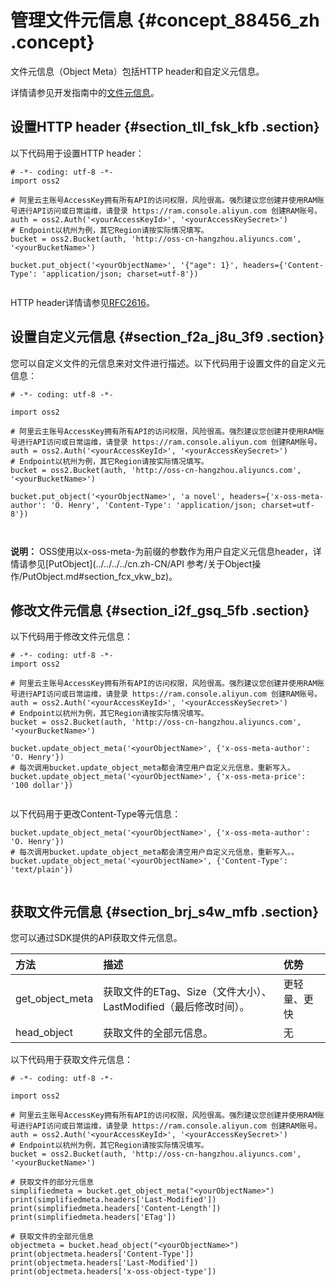 # 管理文件元信息 {#concept_88456_zh .concept}

文件元信息（Object Meta）包括HTTP header和自定义元信息。

详情请参见开发指南中的[文件元信息](../../../../cn.zh-CN/开发指南/管理文件/管理文件元信息.md#)。

## 设置HTTP header {#section_tll_fsk_kfb .section}

以下代码用于设置HTTP header：

``` {#codeblock_9wj_i2f_eso .language-python}
# -*- coding: utf-8 -*-
import oss2

# 阿里云主账号AccessKey拥有所有API的访问权限，风险很高。强烈建议您创建并使用RAM账号进行API访问或日常运维，请登录 https://ram.console.aliyun.com 创建RAM账号。
auth = oss2.Auth('<yourAccessKeyId>', '<yourAccessKeySecret>')
# Endpoint以杭州为例，其它Region请按实际情况填写。
bucket = oss2.Bucket(auth, 'http://oss-cn-hangzhou.aliyuncs.com', '<yourBucketName>')

bucket.put_object('<yourObjectName>', '{"age": 1}', headers={'Content-Type': 'application/json; charset=utf-8'})
			
```

HTTP header详情请参见[RFC2616](https://tools.ietf.org/html/rfc2616)。

## 设置自定义元信息 {#section_f2a_j8u_3f9 .section}

您可以自定义文件的元信息来对文件进行描述。以下代码用于设置文件的自定义元信息：

``` {#codeblock_75y_b14_rap .language-python}
# -*- coding: utf-8 -*-

import oss2

# 阿里云主账号AccessKey拥有所有API的访问权限，风险很高。强烈建议您创建并使用RAM账号进行API访问或日常运维，请登录 https://ram.console.aliyun.com 创建RAM账号。
auth = oss2.Auth('<yourAccessKeyId>', '<yourAccessKeySecret>')
# Endpoint以杭州为例，其它Region请按实际情况填写。
bucket = oss2.Bucket(auth, 'http://oss-cn-hangzhou.aliyuncs.com', '<yourBucketName>')

bucket.put_object('<yourObjectName>', 'a novel', headers={'x-oss-meta-author': 'O. Henry', 'Content-Type': 'application/json; charset=utf-8'})

			
```

**说明：** OSS使用以x-oss-meta-为前缀的参数作为用户自定义元信息header，详情请参见[PutObject](../../../../cn.zh-CN/API 参考/关于Object操作/PutObject.md#section_fcx_vkw_bz)。

## 修改文件元信息 {#section_i2f_gsq_5fb .section}

以下代码用于修改文件元信息：

``` {#codeblock_0i1_5oy_oin .language-python}
# -*- coding: utf-8 -*-
import oss2

# 阿里云主账号AccessKey拥有所有API的访问权限，风险很高。强烈建议您创建并使用RAM账号进行API访问或日常运维，请登录 https://ram.console.aliyun.com 创建RAM账号。
auth = oss2.Auth('<yourAccessKeyId>', '<yourAccessKeySecret>')
# Endpoint以杭州为例，其它Region请按实际情况填写。
bucket = oss2.Bucket(auth, 'http://oss-cn-hangzhou.aliyuncs.com', '<yourBucketName>')

bucket.update_object_meta('<yourObjectName>', {'x-oss-meta-author': 'O. Henry'})
# 每次调用bucket.update_object_meta都会清空用户自定义元信息，重新写入。
bucket.update_object_meta('<yourObjectName>', {'x-oss-meta-price': '100 dollar'})
			
```

以下代码用于更改Content-Type等元信息：

``` {#codeblock_edt_x2s_s18 .language-python}
bucket.update_object_meta('<yourObjectName>', {'x-oss-meta-author': 'O. Henry'})
# 每次调用bucket.update_object_meta都会清空用户自定义元信息，重新写入。。
bucket.update_object_meta('<yourObjectName>', {'Content-Type': 'text/plain'})
			
```

## 获取文件元信息 {#section_brj_s4w_mfb .section}

您可以通过SDK提供的API获取文件元信息。

|方法|描述|优势|
|:-|:-|:-|
| get\_object\_meta |获取文件的ETag、Size（文件大小）、 LastModified（最后修改时间）。|更轻量、更快|
| head\_object |获取文件的全部元信息。|无|

以下代码用于获取文件元信息：

``` {#codeblock_nkk_vxz_8km}
# -*- coding: utf-8 -*-

import oss2

# 阿里云主账号AccessKey拥有所有API的访问权限，风险很高。强烈建议您创建并使用RAM账号进行API访问或日常运维，请登录 https://ram.console.aliyun.com 创建RAM账号。
auth = oss2.Auth('<yourAccessKeyId>', '<yourAccessKeySecret>')
# Endpoint以杭州为例，其它Region请按实际情况填写。
bucket = oss2.Bucket(auth, 'http://oss-cn-hangzhou.aliyuncs.com', '<yourBucketName>')

# 获取文件的部分元信息
simplifiedmeta = bucket.get_object_meta("<yourObjectName>")
print(simplifiedmeta.headers['Last-Modified']) 
print(simplifiedmeta.headers['Content-Length']) 
print(simplifiedmeta.headers['ETag']) 

# 获取文件的全部元信息
objectmeta = bucket.head_object("<yourObjectName>")
print(objectmeta.headers['Content-Type']) 
print(objectmeta.headers['Last-Modified']) 
print(objectmeta.headers['x-oss-object-type'])
			
```

